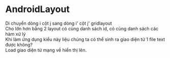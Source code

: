 # AndroidLayout

Di chuyển dòng i cột j sang dòng i' cột j' gridlayout<br/>
Cho lớn hơn bằng 2 layout có cùng danh sách id, có cùng danh sách các hàm xử lý<br/>
Khi làm ứng dụng kiểu này liệu chúng ta có thể sinh ra giao diện từ 1 file text được không?<br/>
Load giao diện từ mạng về hiển thị lên.
